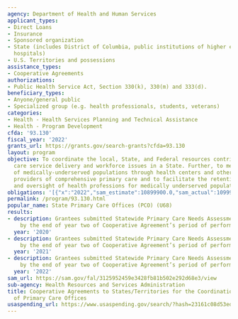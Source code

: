 ```yaml
---
agency: Department of Health and Human Services
applicant_types:
- Direct Loans
- Insurance
- Sponsored organization
- State (includes District of Columbia, public institutions of higher education and
  hospitals)
- U.S. Territories and possessions
assistance_types:
- Cooperative Agreements
authorizations:
- Public Health Service Act, Section 330(k), 330(m) and 333(d).
beneficiary_types:
- Anyone/general public
- Specialized group (e.g. health professionals, students, veterans)
categories:
- Health - Health Services Planning and Technical Assistance
- Health - Program Development
cfda: '93.130'
fiscal_year: '2022'
grants_url: https://grants.gov/search-grants?cfda=93.130
layout: program
objective: To coordinate the local, State, and Federal resources contributing to primary
  care service delivery and workforce issues in a State. Further, to meet the needs
  of medically-underserved populations through health centers and other community-based
  providers of comprehensive primary care and to facilitate the retention, recruitment,
  and oversight of health professions for medically underserved populations.
obligations: '[{"x":"2022","sam_estimate":10899900.0,"sam_actual":10999076.0,"usa_spending_actual":0.0},{"x":"2023","sam_estimate":13999983.0,"sam_actual":0.0,"usa_spending_actual":10121666.0},{"x":"2024","sam_estimate":11000000.0,"sam_actual":0.0,"usa_spending_actual":9852294.979999999}]'
permalink: /program/93.130.html
popular_name: State Primary Care Offices (PCO) (U68)
results:
- description: Grantees submitted Statewide Primary Care Needs Assessments as required
    by the end of year two of Cooperative Agreement’s period of performance.
  year: '2020'
- description: Grantees submitted Statewide Primary Care Needs Assessments as required
    by the end of year two of Cooperative Agreement’s period of performance.
  year: '2021'
- description: Grantees submitted Statewide Primary Care Needs Assessments as required
    by the end of year two of Cooperative Agreement’s period of performance.
  year: '2022'
sam_url: https://sam.gov/fal/3125952459e3428fb81b502e292d68e3/view
sub-agency: Health Resources and Services Administration
title: Cooperative Agreements to States/Territories for the Coordination and Development
  of Primary Care Offices
usaspending_url: https://www.usaspending.gov/search/?hash=23161c08d53edf2598f54464d8d5e367
---
```

